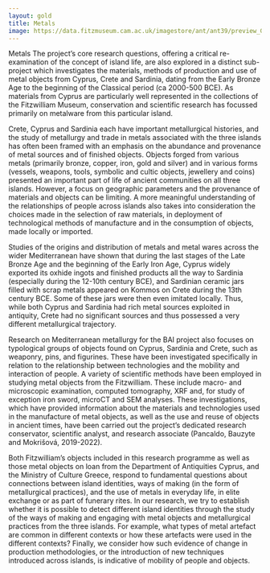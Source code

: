 ```yaml
---
layout: gold
title: Metals
image: https://data.fitzmuseum.cam.ac.uk/imagestore/ant/ant39/preview_GR_19_1917_20_281_29.jpg
---
```


Metals
The project’s core research questions, offering a critical re-examination of the concept of island life, are also explored in a distinct sub-project which investigates the materials, methods of production and use of metal objects from Cyprus, Crete and Sardinia, dating from the Early Bronze Age to the beginning of the Classical period (ca 2000-500 BCE). As materials from Cyprus are particularly well represented in the collections of the Fitzwilliam Museum, conservation and scientific research has focussed primarily on metalware from this particular island.

Crete, Cyprus and Sardinia each have important metallurgical histories, and the study of metallurgy and trade in metals associated with the three islands has often been framed with an emphasis on the abundance and provenance of metal sources and of finished objects. Objects forged from various metals (primarily bronze, copper, iron, gold and silver) and in various forms (vessels, weapons, tools, symbolic and cultic objects, jewellery and coins) presented an important part of life of ancient communities on all three islands. However, a focus on geographic parameters and the provenance of materials and objects can be limiting. A more meaningful understanding of the relationships of people across islands also takes into consideration the choices made in the selection of raw materials, in deployment of technological methods of manufacture and in the consumption of objects, made locally or imported.

Studies of the origins and distribution of metals and metal wares across the wider Mediterranean have shown that during the last stages of the Late Bronze Age and the beginning of the Early Iron Age, Cyprus widely exported its oxhide ingots and finished products all the way to Sardinia (especially during the 12-10th century BCE), and Sardinian ceramic jars filled with scrap metals appeared on Kommos on Crete during the 13th century BCE. Some of these jars were then even imitated locally. Thus, while both Cyprus and Sardinia had rich metal sources exploited in antiquity, Crete had no significant sources and thus possessed a very different metallurgical trajectory. 

Research on Mediterranean metallurgy for the BAI project also focuses on typological groups of objects found on Cyprus, Sardinia and Crete, such as weaponry, pins, and figurines. These have been investigated specifically in relation to the relationship between technologies and the mobility and interaction of people. A variety of scientific methods have been employed in studying metal objects from the Fitzwilliam. These include macro- and microscopic examination, computed tomography, XRF and, for study of exception iron sword, microCT and SEM analyses. These investigations, which have provided information about the materials and technologies used in the manufacture of metal objects, as well as the use and reuse of objects in ancient times, have been carried out the project’s dedicated research conservator, scientific analyst, and research associate (Pancaldo, Bauzyte and Mokrišová, 2019-2022).

Both Fitzwilliam’s objects included in this research programme as well as those metal objects on loan from the Department of Antiquities Cyprus, and the Ministry of Culture Greece, respond to fundamental questions about connections between island identities, ways of making (in the form of metallurgical practices), and the use of metals in everyday life, in elite exchange or as part of funerary rites. In our research, we try to establish whether it is possible to detect different island identities through the study of the ways of making and engaging with metal objects and metallurgical practices from the three islands. For example, what types of metal artefact are common in different contexts or how these artefacts were used in the different contexts? Finally, we consider how such evidence of change in production methodologies, or the introduction of new techniques introduced across islands, is indicative of mobility of people and objects. 
